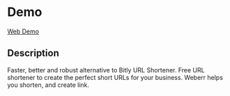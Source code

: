 # Demo

[Web Demo](https://weberr.netlify.app/)

## Description

Faster, better and robust alternative to Bitly URL Shortener. Free URL shortener to create the perfect short URLs for your business. Weberr helps you shorten, and create link.
